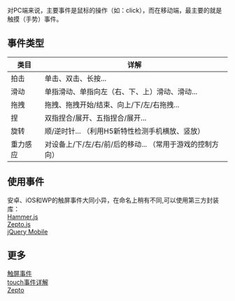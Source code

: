 对PC端来说，主要事件是鼠标的操作（如：click），而在移动端，最主要的就是触摸（手势）事件。

## 事件类型

|类目|详解|
|----|----|
|拍击|单击、双击、长按...|
|滑动|单指滑动、单指向左（右、下、上）滑动、滑动...|
|拖拽|拖拽、拖拽开始/结束、向上/下/左/右拖拽...|
|捏|双指捏合/展开、五指捏合/展开...|
|旋转|顺/逆时针...  （利用H5新特性检测手机横放、竖放）|
|重力感应|对设备上/下/左/右/前/后的移动...   （常用于游戏的控制方向）|

## 使用事件

安卓、iOS和WP的触屏事件大同小异，在命名上稍有不同,可以使用第三方封装库：<br/>
    [Hammer.js](http://hammerjs.github.io/)<br/>
    [Zepto.js](http://www.css88.com/doc/zeptojs_api/)<br/>
    [jQuery Mobile](http://www.w3cschool.cc/jquerymobile/jquerymobile-tutorial.html)


## 更多
[触屏事件](https://github.com/kissyteam/kissy-mobile/issues/3)<br/>
[touch事件详解](http://www.html-js.com/article/All-right-thinking-touch-events#rd?sukey=cbbc36a2500a2e6c24248f81abf8c6bf5a48ed0236b5fd82dd4f719d105c08a71098545380e214b2f0d9d9a42b44a8a9)<br/>
[Zepto](http://www.imooc.com/learn/229)